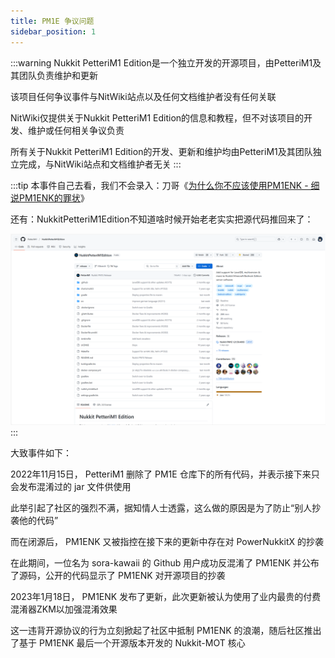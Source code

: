 ```yaml
---
title: PM1E 争议问题
sidebar_position: 1
---
```


:::warning
Nukkit PetteriM1 Edition是一个独立开发的开源项目，由PetteriM1及其团队负责维护和更新

该项目任何争议事件与NitWiki站点以及任何文档维护者没有任何关联

NitWiki仅提供关于Nukkit PetteriM1 Edition的信息和教程，但不对该项目的开发、维护或任何相关争议负责

所有关于Nukkit PetteriM1 Edition的开发、更新和维护均由PetteriM1及其团队独立完成，与NitWiki站点和文档维护者无关
:::

:::tip
本事件自己去看，我们不会录入：刀哥《[为什么你不应该使用PM1ENK - 细说PM1ENK的罪状](https://www.minebbs.com/threads/pm1enk-pm1enk.16912/)》

还有：NukkitPetteriM1Edition不知道啥时候开始老老实实把源代码推回来了：

![?](./zhengyi.png)
:::

大致事件如下：

2022年11月15日， PetteriM1 删除了 PM1E 仓库下的所有代码，并表示接下来只会发布混淆过的 jar 文件供使用

此举引起了社区的强烈不满，据知情人士透露，这么做的原因是为了防止“别人抄袭他的代码”

而在闭源后， PM1ENK 又被指控在接下来的更新中存在对 PowerNukkitX 的抄袭

在此期间，一位名为 sora-kawaii 的 Github 用户成功反混淆了 PM1ENK 并公布了源码，公开的代码显示了 PM1ENK 对开源项目的抄袭

2023年1月18日， PM1ENK 发布了更新，此次更新被认为使用了业内最贵的付费混淆器ZKM以加强混淆效果

这一违背开源协议的行为立刻掀起了社区中抵制 PM1ENK 的浪潮，随后社区推出了基于 PM1ENK 最后一个开源版本开发的 Nukkit-MOT 核心
